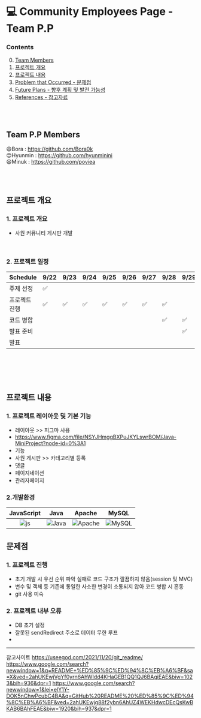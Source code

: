 # :computer: Community Employees Page - Team P.P

### 



### Contents

0. [Team Members](#team-p.p-members)
1. [프로젝트 개요](#프로젝트-개요)
2. [프로젝트 내용](#프로젝트-내용)
3. [Problem that Occurred - 문제점](#problem-that-occurred---문제점)
4. [Future Plans - 향후 계획 및 발전 가능성](#future-plans---향후-계획-및-발전-가능성)
5. [References - 참고자료](#references---참고자료)

<br/><br/>
## Team P.P Members
:smile:Bora : https://github.com/Bora0k<br/>
:blush:Hyunmin : https://github.com/hyunminini<br/>
:laughing:Minuk : https://github.com/poviea

<br/><br/>
## 프로젝트 개요
 ### 1. 프로젝트 개요
  - 사원 커뮤니티 게시판 개발
  
<br/>

 ### 2. 프로젝트 일정
| Schedule | 9/22 | 9/23 | 9/24 | 9/25 | 9/26 | 9/27 | 9/28 |  9/29 |  9/30 |
| ----- | ----- | ----- | ----- | ----- | ----- | ----- | ----- | ----- |  ----- | 
| 주제 선정 | :white_check_mark: |  |  |  |  |  |  |  |
| 프로젝트 진행 | :white_check_mark: | :white_check_mark: | :white_check_mark: | :white_check_mark: | :white_check_mark:  | :white_check_mark:  | :white_check_mark:  |  |
| 코드 병합 |  |  |  |  |  |  | :white_check_mark: | :white_check_mark: |  |
| 발표 준비 |  |  |  |  |  |  | | :white_check_mark: |  |
| 발표 |  |  |  |  |  |  |  |  |  :white_check_mark:  |
<br/><br/>
<br/><br/>



## 프로젝트 내용
 ### 1. 프로젝트 레이아웃 및 기본 기능
 + 레이아웃 >> 피그마 사용
  + https://www.figma.com/file/NSYJHmggBXPuJKYLswrBOM/Java-MiniProject?node-id=0%3A1
 + 기능
  + 사원 게시판 >> 카테고리별 등록
  + 댓글
  + 페이지네이션
  + 관리자페이지

 ### 2.개발환경

| JavaScript | Java |  Apache   |  MySQL   |
| :--------: | :--------: | :------: | :-----: |
|   ![js]    |   ![Java]    | ![Apache] | ![MySQL] |

## 문제점
 ### 1. 프로젝트 진행
  + 초기 개발 시 우선 순위 파악 실패로 코드 구조가 깔끔하지 않음(session 및 MVC)
  + 변수 및 객체 등 기존에 통일한 사소한 변경이 소통되지 않아 코드 병합 시 혼동
  + git 사용 미숙
 
 ### 2. 프로젝트 내부 오류
 [DB 초기 설정]:https://github.com/hyunminini/CommunityPage/issues/41
 [잘못된 sendRedirect 주소로 데이터 무한 루프 ]:https://github.com/hyunminini/CommunityPage/issues/39
 
 
 + DB 초기 설정
 + 잘못된 sendRedirect 주소로 데이터 무한 루프 
 +

------------------
참고사이트
https://useegod.com/2021/11/20/git_readme/
https://www.google.com/search?newwindow=1&q=README+%ED%85%9C%ED%94%8C%EB%A6%BF&sa=X&ved=2ahUKEwjVgYf0yrn6AhWIdd4KHaGEB1QQ1QJ6BAgiEAE&biw=1023&bih=936&dpr=1
https://www.google.com/search?newwindow=1&lei=elY1Y-DOK5nChwPcubC4BA&q=GitHub%20README%20%ED%85%9C%ED%94%8C%EB%A6%BF&ved=2ahUKEwjg88f2ybn6AhUZ4WEKHdwcDEcQsKwBKAB6BAhFEAE&biw=1920&bih=937&dpr=1



[js]: https://cdn-icons-png.flaticon.com/128/5968/5968292.png
[Java]: https://cdn-icons-png.flaticon.com/128/226/226777.png
[Apache]: https://tomcat.apache.org/res/images/tomcat.png
[MySQL]: https://cdn-icons-png.flaticon.com/128/919/919836.png
